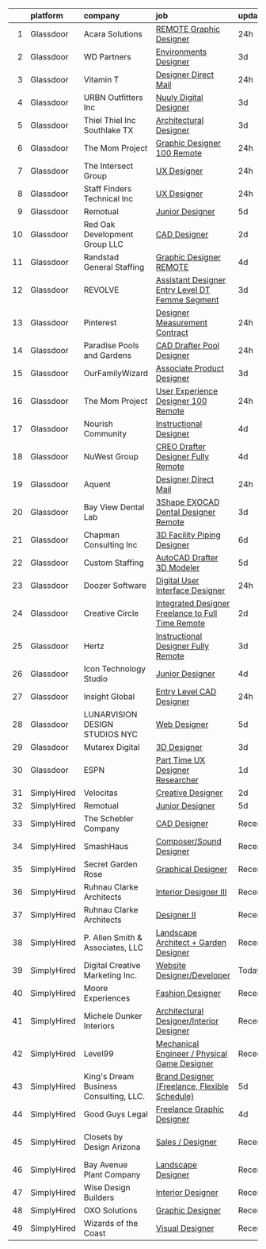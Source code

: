 

|    | platform    | company                                | job                                                                                                                                                                                                                                                                                                                                                                                                                                                                                                                                                                                                                                                                                                                                                                                                                                                                                                                                                                                                                                                                                                            | update_time   | location                |
|---:|:------------|:---------------------------------------|:---------------------------------------------------------------------------------------------------------------------------------------------------------------------------------------------------------------------------------------------------------------------------------------------------------------------------------------------------------------------------------------------------------------------------------------------------------------------------------------------------------------------------------------------------------------------------------------------------------------------------------------------------------------------------------------------------------------------------------------------------------------------------------------------------------------------------------------------------------------------------------------------------------------------------------------------------------------------------------------------------------------------------------------------------------------------------------------------------------------|:--------------|:------------------------|
|  1 | Glassdoor   | Acara Solutions                        | [REMOTE Graphic Designer](https://www.glassdoor.com/partner/jobListing.htm?pos=118&ao=1110586&s=58&guid=00000181f13322608ddf61deafb822fd&src=GD_JOB_AD&t=SR&vt=w&ea=1&cs=1_55b4b0fe&cb=1657609069724&jobListingId=1007998778010&cpc=FAE5E775D180B2FB&jrtk=3-0-1g7oj68k7kcnt801-1g7oj68kni39t800-ef485cf709368a60--6NYlbfkN0BQuJXpfawXtfhwzLerQhC04iCxGrelUvn_xttDeop7CMmG32gURwRxtmLdzLGxgEQuoDHbEZtceEh9vzGt2dpCwA-FRJgh18Svo-hgJilm4Gb2WfWXsXw97U8tiVouQ72ZFMRR3sTGSoBulKAOfQpbEKIqCre5UHpDXY-SNx0zqDJ4ZMHVUhfsXHpPFtWDeKZM0tC6_DdvrPtkdzjjfPIviIVDVJyqouX2Hrqt-TEYgQVC__dwWhYHUxlhydevg04VxGo3zv-_JK9g9avV-E0qfdBrL-VYga5UYDkQcMufISY9CBJDl4MBchgqF24MnNVdu_z-DOb-Y8OCNlUSuJBogtGUSMGXDUhfrUvxbrBEa53grS6dzaUHMWdHOu0HDSpHwpcnk4B57PvsSuRcR0ZN02t5ir1yFnSdHTnTyH2ufaLqYKzy_SsWs8uw5zjC648JV5ToPAQ1YmRppzeU_enGJzM0YO5jSnfKHIwJ3CTwdEyr90YfxJq4D5p_GnQvew54ChNZEs9RFewTv5sNoP9HnhOJ03sE4ZnpNsFATzFFoOnSbvxPrBpaz15nAYSYRvNC96IJBwe2Zuh1g_Pjs_oCoIDatmgOelvBhOkA2zShLkHkkoJym32mZh3vOHN3PxL6G_vSgImiqe7y8nWqmOZ3V0lIbvGhNcPd3BV3Z0nmdMpR3td2aeCOBhfS0GkHhJuOneyLrd_vK9l3rUJapNpRpfdGVtb_SGjqIaHpHkvJeQ%3D%3D) | 24h           | Sherwood, AR            |
|  2 | Glassdoor   | WD Partners                            | [Environments Designer](https://www.glassdoor.com/partner/jobListing.htm?pos=127&ao=1136043&s=58&guid=00000181f13322608ddf61deafb822fd&src=GD_JOB_AD&t=SR&vt=w&cs=1_bed1ce9a&cb=1657609069725&jobListingId=1007993678478&jrtk=3-0-1g7oj68k7kcnt801-1g7oj68kni39t800-7a39c67231872a5f-)                                                                                                                                                                                                                                                                                                                                                                                                                                                                                                                                                                                                                                                                                                                                                                                                                         | 3d            | Remote                  |
|  3 | Glassdoor   | Vitamin T                              | [Designer   Direct Mail](https://www.glassdoor.com/partner/jobListing.htm?pos=119&ao=1110586&s=58&guid=00000181f13322608ddf61deafb822fd&src=GD_JOB_AD&t=SR&vt=w&cs=1_b922a08c&cb=1657609069724&jobListingId=1007998330862&cpc=FB7E4A1762AE5BEC&jrtk=3-0-1g7oj68k7kcnt801-1g7oj68kni39t800-7dc6e3c494a07f9b--6NYlbfkN0DMrcEu7yrtATojKJA7cEzGQ3FdRGWLh0CZQInL4ECGI6k5tN82kdM0OKoro5eXmjrvRw2kqrpzrB5_lePWHqMh_p3pdkHOMM-v91T_aUwM-nonwJ0vL0ekRgIFsPu48KbI8TgHqqgHRtpKvC8-WiLuz6aIFfvqW1dYNtAIeTZNSmQ0vJ4naiE-llbcUB1pP2DlDDXl_pku7-g14hF8Geed7H16MIZEFzo0aFvqjWpB0yMOlAOjHT6j39A3EPHoTJ1akVVnlh1PnnTmDt20zOpvj92Fs_WTbmmK7ZAcdehag0lD7iGqzTVuS6yv35BVa2VVAPzKSyxc7DGSL28_McUKkNpKjfBCqBC579h150ficvUr9iWryk_y5nr52bf8dYj9Dc0Gof1Hrr8s02xiSLBoavbf83p5qkAusmsKWB_YyrC53Aqa1j7DmabI9gCabqyl5QBT8v9zybTqo0fVad9q4oFb7enBWM4%3D)                                                                                                                                                                                                                                                                                     | 24h           | Remote                  |
|  4 | Glassdoor   | URBN Outfitters  Inc                   | [Nuuly  Digital Designer](https://www.glassdoor.com/partner/jobListing.htm?pos=130&ao=1136043&s=58&guid=00000181f13322608ddf61deafb822fd&src=GD_JOB_AD&t=SR&vt=w&cs=1_e54b8123&cb=1657609069725&jobListingId=1007993762774&jrtk=3-0-1g7oj68k7kcnt801-1g7oj68kni39t800-cd12b5992374bfbd-)                                                                                                                                                                                                                                                                                                                                                                                                                                                                                                                                                                                                                                                                                                                                                                                                                       | 3d            | Philadelphia, PA        |
|  5 | Glassdoor   | Thiel   Thiel  Inc   Southlake  TX     | [Architectural Designer](https://www.glassdoor.com/partner/jobListing.htm?pos=107&ao=1110586&s=58&guid=00000181f13322608ddf61deafb822fd&src=GD_JOB_AD&t=SR&vt=w&ea=1&cs=1_6aefa2bd&cb=1657609069723&jobListingId=1007993402161&cpc=82B3195DA92CAF92&jrtk=3-0-1g7oj68k7kcnt801-1g7oj68kni39t800-51d1a7db9be78483--6NYlbfkN0DeOibafXkG4bMfaFVpsKuP45AAKzf7mfmh4CaZAvVPJxgtEI5JcDhWraGvRJaPnsEPpAV05ZPUxgoaTM3_0fc-vz-4P9xWpxA6JXjX_B16HiFN528CpJ_gjO529WMzUXhWx4YyRJ58qHG1YIgYqgun0e6C3jLyWk4pVtLxojFcvbgi6jxfvvNswFwjn4jyQpTjZV7pDpvtGAr4EIC145vJAO5iZJ30whEzXHlB3jyLNqu3qBFHuVrwalc0mHVC3drJBEkfHeNk-9halsN0-Fu-hEdjU4Ibjulw2KeKnfm-srwpUIFNWoHOLNjHtmvc72Xq3TKkSCxHFzv587j6AqolzC8catBNiNcKpTdlnkzYiALfAmavtXawpd4x3ItxH7YY9fHhYUnmOI33BZ1_MnxeSYypZKVGKHcLvpfZQxCoW7-maEiTxExxHByWH6NPcpuH6idWl4hqiQg6k0vGgmqG7KKDKjyaN4PUe-LDEVlpbt5k6S4q1ZlBNRlCKaThsIo%3D)                                                                                                                                                                                                                                                | 3d            | Remote                  |
|  6 | Glassdoor   | The Mom Project                        | [Graphic Designer  100  Remote ](https://www.glassdoor.com/partner/jobListing.htm?pos=108&ao=1110586&s=58&guid=00000181f13322608ddf61deafb822fd&src=GD_JOB_AD&t=SR&vt=w&cs=1_3773025f&cb=1657609069722&jobListingId=1007998781827&cpc=280AB1FAEDD8D536&jrtk=3-0-1g7oj68k7kcnt801-1g7oj68kni39t800-a125e9c1d0dcc03e--6NYlbfkN0BDp_epf89aHDQhKpPegNJQ_ldQpEFZQsM9OcONMGxWx6pU56EKHF58QjVdAUvn2gUcIvF7KOJmFEVRXMKik0l--QYGX4PmWy-7zryzqfwXNNd-cEno85PlgE1_g6_rD6ZPXNjD6gT2peWd3Jxdr1ZyiS9CRL_SrLkDvnqlyULWx__rP2PAqrdzYc1DM4Ke6NbLPPX6CKo_ZrKz5bb5EBsNAM10O6XsF3M69UXhVv3bSyVRaz3VaFL4K_Z6ON70_9DZp2ChSyPC5jcUAGIB-_rfPFO8_ZiwSR7FuCxh2kEICPEbVUB52Nfeq2l3udbXvUme9tYLkiC4GZlnpoBUIL6PNOZifsVpROgGSTscMfliriRdPjjh27HZ_wXDX9u1Ndp1s41uwH6ydJRKmKXfTpE9tO63xdwvqfvS_z332rif6Jq9rgzEaC67lh2HrCf13q1m2MxJF0AemEeiRcl09ryGMvWozELseGtte3OpDyhN8LZ5gtPaygv8FFtNKqWXw-lDiS5_4Z2TFO7ejsoRGvZArFPJwZFc8YK5Lo06VaWXhRkVIvIXY6d2-b_4OOPZ3iB9qunp_aONNPJszFFGmg7F)                                                                                                                                                           | 24h           | Remote                  |
|  7 | Glassdoor   | The Intersect Group                    | [UX Designer](https://www.glassdoor.com/partner/jobListing.htm?pos=114&ao=1110586&s=58&guid=00000181f13322608ddf61deafb822fd&src=GD_JOB_AD&t=SR&vt=w&ea=1&cs=1_55bd29b3&cb=1657609069724&jobListingId=1007997852893&cpc=48B9F4758953335C&jrtk=3-0-1g7oj68k7kcnt801-1g7oj68kni39t800-9b28557c9d955859--6NYlbfkN0D3PcU9heefYh9TtgByvMoljOix8d9QGO4-sOduKDD9bT1jZI9CfBWrR-yhgruQBi6maKFqnJDgG5QN3z7n8j315rFAK1vYUp1KtJGtaYqcwRRRhWH1jC_vYrq4f4XTR9Cxf8GD8Qgs77YXWD4-PgX-_W2-v3bp5BOk4xlZ_LrJYTgSBt-WyDo-jsPjI6iccZlj_duBHKrDXV5hbH8lgAd0y4r3045aisDXrh3RqFhekBvoPa8nsTXkwi1t8XY0iRa1q0U8vGDMH0S5p1YWm1GB8sr9j-ulSMJBPxYUU0BHus1207nlVmVTaMSd1IJ1U_v74xqfmJzkao08hT6IcCGabAK7j8AqqhJo1Jo49GFxGlSWzXpZzZ4SeJMXPhXoOvmjm150YwtziNAdgEE0bbjAx_zldv250KuHZwPQFPSuQ1sikbt4AQVml8hH_nJLt8BE5YdBaZOVck5vYxwubpmkzgFdkSkQ3XCz4I07NhXLuhoKL-O4OerueKBryE6FL7vMfcWWX01oBQ%3D%3D)                                                                                                                                                                                                                                             | 24h           | Remote                  |
|  8 | Glassdoor   | Staff Finders Technical Inc            | [UX Designer](https://www.glassdoor.com/partner/jobListing.htm?pos=103&ao=1110586&s=58&guid=00000181f13322608ddf61deafb822fd&src=GD_JOB_AD&t=SR&vt=w&ea=1&cs=1_b4d801fa&cb=1657609069721&jobListingId=1007998499537&cpc=FD56AAAF1899B499&jrtk=3-0-1g7oj68k7kcnt801-1g7oj68kni39t800-70b8edf73af21671--6NYlbfkN0BuWVxhOCnZuGrX7lpKkb8JNeqJlgxqgcOdSS9fpe4B6c80O3NRdsRG3yE_xMrwo74P7kCWFkNTAomn2uNsVf-nSI9C_51V8CwHJzHF0GSUj5uv7__6ZCi0Q-H62mZMaaLEIrLLxp20UO10KYtQhM73k3xHhLZDGYH2vg5mICBhigo0ABz5y6N98k1YsjCylYEp80L_qBgxoN4AHc8yKEXAFsNfhRbN474T4zrTlOCZ1ILjRFl5XHNXLSxbSHJplmBHpoQEyCKbx0SqviWnlLhXRHELk2tw7m0JpUqpS1ce4EFDBsOVIhDu4xRt9bT5AbBsouuMSbQ50vEtV3Nm9x-_C1OrapMlPzy3H424ipdvesWQV9diOMU5pSwNdIeuoWKq3PLqiInZTt-L35iO70carZZBYAHsdDeZaIS28RHoz8GVHma3MTF0AcABAkSWWMicDvXV6l2y844Vdo2g7CRUle-bhOL29C7uVpuz9ak4DpB4oJEqmxcySNthG_cKLhVYppuprxt1KB7aXFmFQGAf)                                                                                                                                                                                                                                         | 24h           | Remote                  |
|  9 | Glassdoor   | Remotual                               | [Junior Designer](https://www.glassdoor.com/partner/jobListing.htm?pos=121&ao=1136043&s=58&guid=00000181f13322608ddf61deafb822fd&src=GD_JOB_AD&t=SR&vt=w&ea=1&cs=1_8ebe7a8e&cb=1657609069725&jobListingId=1007987215359&jrtk=3-0-1g7oj68k7kcnt801-1g7oj68kni39t800-e91da4d367677f0d-)                                                                                                                                                                                                                                                                                                                                                                                                                                                                                                                                                                                                                                                                                                                                                                                                                          | 5d            | Remote                  |
| 10 | Glassdoor   | Red Oak Development Group  LLC         | [CAD Designer](https://www.glassdoor.com/partner/jobListing.htm?pos=123&ao=1136043&s=58&guid=00000181f13322608ddf61deafb822fd&src=GD_JOB_AD&t=SR&vt=w&ea=1&cs=1_d29984bc&cb=1657609069725&jobListingId=1007994391190&jrtk=3-0-1g7oj68k7kcnt801-1g7oj68kni39t800-94a3b13ec8ab8dc1-)                                                                                                                                                                                                                                                                                                                                                                                                                                                                                                                                                                                                                                                                                                                                                                                                                             | 2d            | Remote                  |
| 11 | Glassdoor   | Randstad General Staffing              | [Graphic Designer   REMOTE](https://www.glassdoor.com/partner/jobListing.htm?pos=113&ao=1110586&s=58&guid=00000181f13322608ddf61deafb822fd&src=GD_JOB_AD&t=SR&vt=w&ea=1&cs=1_11e12a02&cb=1657609069724&jobListingId=1007990726948&cpc=8795CF9063CD573D&jrtk=3-0-1g7oj68k7kcnt801-1g7oj68kni39t800-4705afaf81c910a4--6NYlbfkN0BP0SNj5t90jkfF5SbRhYc-YYyKnIlIACqwosTKYtJiUOPFcGVraBBNH3PqNVaKMlOuVmRJWKrrq4EM2jRhWlKfZxM8eXEywoHlN3U-M2UVWO94To79VdvpioeFj0KoewcVhePBU7vspZEM1G4UbOHc7zykI3Y0lskQjYjoXHr1-1fzniQvjeCbaTnFzzO3sOe8nFvw0v3-s3toA7RyFSkcEuQyvMTgV5XH8HHGpUpuA4ImdE4bWKt0pChVG2c5nLHSjnRP3y_Mel1djRCGrc_mTxqBDcp_L3YMksEDahuKuXh7D_FM3EKrcZfeI6ygSU606KMCI94IHYzBgZagfumMkCy_2O-YsHu01Pk5K7LnkC1jPVznaDfuVzA2dV7hDIxmmYxNMN9VMIYf2VvBnDcWadMkjE5zb4FWTtMgztsP-31e7SF5Vo5aMJ6g3s7EWXMcGMx09kaE_L5OR8baRyIDJEloFv8EqcCqT9mtyqptAt3I05ohFVrd2aqbxre6VTOYX7hyp3VJPyfr46KCaalBWD3ktjP94IHh6uKIg3McIldW1WWFQiiUMpobSGj1CNsDUHMIH_oq38w4tlWUlrKDhFhj8vSHCfmyQWDyK1t77NmKdu8zmix4hDbl7p5uIzqryk8mTW2vSdmWde4c46DG)                                                                                           | 4d            | Remote                  |
| 12 | Glassdoor   | REVOLVE                                | [Assistant Designer  Entry Level  DT Femme Segment ](https://www.glassdoor.com/partner/jobListing.htm?pos=124&ao=1136043&s=58&guid=00000181f13322608ddf61deafb822fd&src=GD_JOB_AD&t=SR&vt=w&ea=1&cs=1_840d2e7f&cb=1657609069725&jobListingId=1007993924012&jrtk=3-0-1g7oj68k7kcnt801-1g7oj68kni39t800-03329505be47d97b-)                                                                                                                                                                                                                                                                                                                                                                                                                                                                                                                                                                                                                                                                                                                                                                                       | 3d            | Los Angeles, CA         |
| 13 | Glassdoor   | Pinterest                              | [Designer  Measurement  Contract ](https://www.glassdoor.com/partner/jobListing.htm?pos=122&ao=1136043&s=58&guid=00000181f13322608ddf61deafb822fd&src=GD_JOB_AD&t=SR&vt=w&cs=1_9ac61e00&cb=1657609069725&jobListingId=1007997942429&jrtk=3-0-1g7oj68k7kcnt801-1g7oj68kni39t800-a2b739123ed5376e-)                                                                                                                                                                                                                                                                                                                                                                                                                                                                                                                                                                                                                                                                                                                                                                                                              | 24h           | Remote                  |
| 14 | Glassdoor   | Paradise Pools and Gardens             | [CAD Drafter  Pool Designer](https://www.glassdoor.com/partner/jobListing.htm?pos=126&ao=1136043&s=58&guid=00000181f13322608ddf61deafb822fd&src=GD_JOB_AD&t=SR&vt=w&ea=1&cs=1_6a74ed54&cb=1657609069725&jobListingId=1007998211051&jrtk=3-0-1g7oj68k7kcnt801-1g7oj68kni39t800-5b2d00479f91bd2b-)                                                                                                                                                                                                                                                                                                                                                                                                                                                                                                                                                                                                                                                                                                                                                                                                               | 24h           | Remote                  |
| 15 | Glassdoor   | OurFamilyWizard                        | [Associate Product Designer](https://www.glassdoor.com/partner/jobListing.htm?pos=105&ao=1110586&s=58&guid=00000181f13322608ddf61deafb822fd&src=GD_JOB_AD&t=SR&vt=w&ea=1&cs=1_4f9a01b6&cb=1657609069722&jobListingId=1007993775945&cpc=F41FEAB56D215062&jrtk=3-0-1g7oj68k7kcnt801-1g7oj68kni39t800-c95fe39d43ac193a--6NYlbfkN0D851cl64JuMYmoGbcf1ki1LIjSx0r64eNmWTE0-ScbkDJSFEcmwQPjd15otZ35QOHqAq5idxQVPhb-wlAkqRCPeGbmzp2aMRAL05UwRRuFC7w6X7QTVrkU5vXh4JtTiTGnmiA9x7SVAGYPcSRRrH_Ei8UtMnP3ObUlogDbS4zIkDvwtNAyPvjepFGRUVLSUyf68qSWSoWMVX1j3zGxnAV3E4EtQx3WvFx_tsYKxqpWULg2XCrtA_Dl0glee5eebJeKBY6CdKS6w5VAB-aMWkxcEaOi2hDbnJfPGfBkGZ0lXEQWQev3_r8M9UKGYG8MZdRNdBYC22mFKrmlKTzftYaKTTUFEklmACZJuktq1ox-LSxT9bid_k9ojtul98tIGLuZ0bHhyphsYCYQy8mAikrF0hThV_vxU_ZYsZTzu-Ne3wJWVvp-ssGdaNjK460_-Y4kubjCeNaXdXXrEXXAKDzkFa2fgbk3tsifaMfUmXj1u-D58RzJ_rxICXBvME29RyPTGfQTxZ9g5iW9Y8ia0C92vcN6QfK4Yu4%3D)                                                                                                                                                                                                            | 3d            | Remote                  |
| 16 | Glassdoor   | The Mom Project                        | [User Experience Designer  100  Remote ](https://www.glassdoor.com/partner/jobListing.htm?pos=110&ao=1110586&s=58&guid=00000181f13322608ddf61deafb822fd&src=GD_JOB_AD&t=SR&vt=w&cs=1_aeb41c48&cb=1657609069723&jobListingId=1007998129340&cpc=6193B0C32834B022&jrtk=3-0-1g7oj68k7kcnt801-1g7oj68kni39t800-6a863c910ba851ab--6NYlbfkN0BDp_epf89aHDQhKpPegNJQ_ldQpEFZQsM9OcONMGxWx6pU56EKHF58QjVdAUvn2gUYkWiUnvKJeUbdKSbByrE6WGIDXyIHmBWiJNVkzHxgZzLupxtyanWCozrYtX1IZhEfyZqv1hlV7TLoaE6JzmG9TUsp2N-m0Vw45k5uzPt8JsW-0XVR352s18HjrsM3NIChGYjjGxE5czbLndBZCXsZWLthVPO3C9naAF_WFcpV_jir-Ds7hXZfx0roytYFP3zbz7puwJxeypbJ0OP6ZdbtslBkXgTAE6ADnhAOR9WwJUGTK3hCbBxXfkRmF0ZkXpW-CPX5x2Ic7Q6U75qWh9nnrBlgPj-KJm9PQKeHEGc0oxsdbOnwJScqYQwDdpVLU4hHyB3lr-niw0wNKVeNactcJlvPmhWnPgqp4E8sVSAhlJBjKg7qezhz66iR3tAfO2_y57JA_5-G5Gp_j3YEpNlErfuRCIHmvWzYmY-kwbbsGqoksgSBwRjtNU0mWw04iQqRvLzhalvhJ_KBZM01iMgcKz4iApWm4ead4CkWIMRJw9IICEsDA9tRSrIl8DoW7J1o8Yff_-zdcA%3D%3D)                                                                                                                                                       | 24h           | Remote                  |
| 17 | Glassdoor   | Nourish Community                      | [Instructional Designer](https://www.glassdoor.com/partner/jobListing.htm?pos=111&ao=1110586&s=58&guid=00000181f13322608ddf61deafb822fd&src=GD_JOB_AD&t=SR&vt=w&ea=1&cs=1_e4405caa&cb=1657609069723&jobListingId=1007990118795&cpc=8795CF9063CD573D&jrtk=3-0-1g7oj68k7kcnt801-1g7oj68kni39t800-cd31e169e3b76732--6NYlbfkN0APToHrk7ILONyRglvlT3LJMO76dZGJsKlG8WQjsY8Cq9VMAyu-33cN6chkrRPzKSYLZubbG5hpV08ZZqj6Gtm6Kd6eI__8JQkxpLimtDe8e2XUxCm2qJgpcAQ1wuU9qhNbp0Vsz9rljglzu-6og43zjdLf4iKCarZD8ROOzxBmCdSBCaOSVjYKDMYMYHX-8VpJK1B0E1QLoiDKf9dTW1m2a6-jidFwTFb9gCbPiH2SN3hVEd33gdk3syR97o_jsKt0qj2_UYv2S8Q1jq9xH9zbz1220jTnokgLdAQU6gfy-5nyDWN9BGsQHhOCrllTM6KKhaB-tf_xZET2vIENj9EMf2xGst66tpYlQL3sxFYid6Ovi_HCsr0dkupV49LKxmKnkwL1RdF-zCBpNpjZtEbyHupUlQHAtfrz7Il0w4kIfy9nVZ_TqOCzLVXanhc4sCueKb0HzmvluA3mBLs7V57DxyLbfUqFW4UIJgzx5s3T6pxivuhkwihk)                                                                                                                                                                                                                                                              | 4d            | Remote                  |
| 18 | Glassdoor   | NuWest Group                           | [CREO Drafter  Designer Fully Remote](https://www.glassdoor.com/partner/jobListing.htm?pos=104&ao=1110586&s=58&guid=00000181f13322608ddf61deafb822fd&src=GD_JOB_AD&t=SR&vt=w&ea=1&cs=1_13bcb029&cb=1657609069722&jobListingId=1007991383802&cpc=21001CD36CB5FE0E&jrtk=3-0-1g7oj68k7kcnt801-1g7oj68kni39t800-0e4dad841746d4d3--6NYlbfkN0DWCPMblvXmg65e051I_4RS2vwM3HfOIbdzHgj0Ry8eUUQ1wuH8q149_sayr-Pppzbec4mBIRsLo7hx16pbEppcvtKkjN4DJPjUYwzW1SCVDHGYy2nyP8uJRGHCgysSzPE7MeUq_Mo5J55vni2LO1pARVBHW1TxFdGuEJjRTyUbVpR4a-lQu-OjuaSUeuNciWZAdT4G0Dirll0BkRu__zuEC6sp7Jifv096bMFFuVPG90fKTYUPbi7R6J8o0OtDQYBa51W9cyqnli_8uaN7H2OfRpoe6QzycyyvkTQ0QXfR_2RVK300Jzk56nkbOWSxVsWu2YnG1VwFizvctuIIetibJIAbeu4cNEfSWX3G6GlwbkHQQ1hfbLKLvViIyil5m831KlwJF688OrhQNESzZ5uhi2o5akcJUG5ShX24htAx1cy2EczlJBz9Pqv_WK-hyW8uK1RvoBfB0HkQx48KekiHQDn8WR63eFE6RA8sgO4X4LhDtz2g61MvS3rXxJJopSesic1k7LSwkTrYW3z2CLo38MiJTaFdZ-BZLw45ggZ12g%3D%3D)                                                                                                                                                                                     | 4d            | Remote                  |
| 19 | Glassdoor   | Aquent                                 | [Designer   Direct Mail](https://www.glassdoor.com/partner/jobListing.htm?pos=117&ao=1110586&s=58&guid=00000181f13322608ddf61deafb822fd&src=GD_JOB_AD&t=SR&vt=w&cs=1_44a621af&cb=1657609069724&jobListingId=1007998491958&cpc=B101C867B3EF2D75&jrtk=3-0-1g7oj68k7kcnt801-1g7oj68kni39t800-9ae44ddfbb24dd16--6NYlbfkN0DMrcEu7yrtATojKJA7cEzGQ3FdRGWLh0CZQInL4ECGI9gD0Wolx9R2EDT7B77c2cRNsVHmi2Nz34sTXZgDk_0wYAXsWzRtir9Psas_L7IVRyMBohn_SVXBg7oseohlq5Fm3R_uZ7yyXRbmUi4zHW68x-iXbPxVnr9Nv68oB3GUp2lDdLMiVr-bed_Ql9MeBgoeoyWpak-5VIN3u2ZhZ2Ua7CeH8Dypv0j7IA9omokpZowgXQzMjWSeIVx4ZlLxzXOVx3pOjBGqKRhMKwxhKyywE7QNLzbNBl7TaneMXWRcCcretK4EWjxtQBtQSqvZGwdnshpg0RQcm2F-KPVI5h-UXTVZXRbJGpzZ0fw-zZNgvC6EJtboxYglwooJQGb9zHBlA5jShdXr2YNVxl-6Q41X-IMkg6BywlaLyW-45rmXQBgAH2HZfs88Q_W28fzeiwxLH1O84AOqVQ%3D%3D)                                                                                                                                                                                                                                                                                                       | 24h           | Remote                  |
| 20 | Glassdoor   | Bay View Dental Lab                    | [3Shape   EXOCAD Dental Designer  Remote ](https://www.glassdoor.com/partner/jobListing.htm?pos=106&ao=1110586&s=58&guid=00000181f13322608ddf61deafb822fd&src=GD_JOB_AD&t=SR&vt=w&ea=1&cs=1_a593abc1&cb=1657609069722&jobListingId=1007993383080&cpc=75B6770C194DCF89&jrtk=3-0-1g7oj68k7kcnt801-1g7oj68kni39t800-4d0a507958eeb288--6NYlbfkN0CN_heEKBmx6uVNBP5N0m0cq0wPpJs0SQ3UE-M_i9XXXma_1vFFUlC-lltITiyLQhrVQU8-emd6XCN5FfF4--3kAp1Y9sI7c7AfGN7MKu2QejEUi_0pSW1hIsx6dsZVRLn_n0Q_G5fyBY6dVNXPMpy7cp_SKf5-4XHI4SsM1oRGUTQjKLxCQBpfqgYzxKNMSQVlit5aBO_LckEPdM9Ocq9Sl9nRxkxdqEZL06ilzK78xH0kwq7l2NvDC4KWuR7rX5_-SWRHRY5nJc49M_mfV01_2QKdyY68ANDxQuh1DWjDjVuvt90OKxjBKT7d3HJ_tNb_ONQlJ74c6ePYOH1qKK87JJSmeaoD7h726NnH4SVBThOKtFNs6-18SeytaeOVEkEHmnBwlhGQWFIU2NnmMfoKdbHfaiqNEoee8Tqj484Qdy0yXcniCdtsfLJPQiIGWySziZfCmdwWo9-ECBbZxuMXVf-2mf3hkSfMRLTOOJwo6NRz_Xcg5WPNsK9G4TA87ZvEEcn_FQKVU2YpzfTNlmh6)                                                                                                                                                                                                            | 3d            | Remote                  |
| 21 | Glassdoor   | Chapman Consulting Inc                 | [3D Facility   Piping Designer](https://www.glassdoor.com/partner/jobListing.htm?pos=101&ao=1110586&s=58&guid=00000181f13322608ddf61deafb822fd&src=GD_JOB_AD&t=SR&vt=w&ea=1&cs=1_6fb03faa&cb=1657609069721&jobListingId=1007985950773&cpc=AA718BBA0476CE1A&jrtk=3-0-1g7oj68k7kcnt801-1g7oj68kni39t800-1942e2590fe9d9cb--6NYlbfkN0DLWr0FuvwmpNY589ecXM0wpB-l41nBtAe9mv-PvJGiqT4i70eICYhkSDQvcovPHhDGzSuLzq6LSo9ORnq_GlqKXDMwDYYYO4AgRxLK9Ge-zstl2El_3uS8AVXBtIIFmzxL_is7fRnxVpYwDgwQkoSIwnjDmGF5oRU6Frqt-0T7aqE6-Yqbz3U76ROBjByZ-PtV-hHCltYNE8ipIhgWvJN6u6kfx6yBb7yTQ3eVEY6OLXM4XkndI0FkZomd9-IOe4MEG-zUA0eYX_7ScEt8DXvFExUtm5UzT-hzk0oeBwGttA4ZT9bLqPQ2kwv-ap6anpKkAoTIVMkVb0jFUrHnubpNTw62V1fRhSP6b3l449c1bl46kkY2JvuqtQn8m04uxA6upx-NtbrWngi0lgQ-VqYiovzowF7KOzm2aFQlzgMV5-qM-UPC1o2LsqamOmR3g_t1VZJFKmTHOgcQn2WELnawtRxkRxjaz8fDFQzgU9hHco3V9fgJLiT6E-QIGjf9IqE43dpXL2H-iw%3D%3D)                                                                                                                                                                                                                           | 6d            | Lafayette, LA           |
| 22 | Glassdoor   | Custom Staffing                        | [AutoCAD Drafter 3D Modeler](https://www.glassdoor.com/partner/jobListing.htm?pos=116&ao=1110586&s=58&guid=00000181f13322608ddf61deafb822fd&src=GD_JOB_AD&t=SR&vt=w&ea=1&cs=1_6b14c926&cb=1657609069724&jobListingId=1007988574058&cpc=56C4EA4A1A191A49&jrtk=3-0-1g7oj68k7kcnt801-1g7oj68kni39t800-3f7f166818a4b79e--6NYlbfkN0CD7ylLH5n5VcfUfbZ3qyf9YTNS-MrF8-k4qxfXtUKF_hFp5LlzA-B9YN8v6W14vM_7Jyk7PKLntdEBI-MreEb2HkGDrzVVDEnXjh9-zFmhO7xV8UWI-sJvH_YSwb1O2uLstWYcKy-isCscq2IF4gpdKYs55jmbpCo39xL9hAdEN4x90GnlD0qISWkkVm9WvxIb0Np9VezgnJH0V36F8JOjpniuwvOPiEmNqBnBj--chDWsL1mfxOICwT4T84wgqkhY-G_v2XXUgRIBuxP8D9IzF874xHGgHpMwsK13H17B8a4UNsdFh3zYlgO7dVvHlmqBrm1SVPbvr7W_wmCC4d5l3j5CmV5ScwN8Ty_Sj-47Uyhxi08ZjyGcCYUK_2s7mvnSAe0IbzoJJ7-IHvrgnocHSGJwgfROzJDTlWzKSOuTLwOdyeqOlxF5FJVs5dzog-g4povxDeDzibagLjK1Hnsnn1NYAogE2Hui5Zt2su5wx-BfFsArGf_8AWSP59TCA6A8EecxUqxUyg%3D%3D)                                                                                                                                                                                                                              | 5d            | Parsippany, NJ          |
| 23 | Glassdoor   | Doozer Software                        | [Digital User Interface Designer](https://www.glassdoor.com/partner/jobListing.htm?pos=112&ao=1110586&s=58&guid=00000181f13322608ddf61deafb822fd&src=GD_JOB_AD&t=SR&vt=w&ea=1&cs=1_ea944dcb&cb=1657609069723&jobListingId=1007997628290&cpc=C891152315FA1AD8&jrtk=3-0-1g7oj68k7kcnt801-1g7oj68kni39t800-2b0118d283b1145d--6NYlbfkN0Bg38Of9YQ3kJV2XUPt6TrE35Uahq87aC81g7ntBBDzDipCYgHAwLn-fC_oD6yjsmibVeXTtXKsrhLA2N0hIZdGWvE_MhMA-9T2lQ0Ewl1aVo-dp6GNExFsBEsbOngtQ4wQpzOZ_6Vep5s62noyy1jiwTcnBetUrhTh33IpjFTPNuNYAkYDQrgVp77mGVB4k_kIBIFh6PxCu3F9UrnQKYGRy1yJlXwcfglAbi22vi37qi9afgDb0wF4ndc4SVszXyWb_SMCPWnh2FSDWBNerDwFSJtMw1akc3MnuQE4x3a-i7kpPBrxY8x14d-uQQbJmQu_qQ9lsI0kY8AqketnEQFUQwAy9Ykx7MPQVDJ56bJhAZAr_IjjOS0WHqlZvCH8CrtxV010Nz4-iFh54nU7FgB6JWUZ7WxHLUVho5L3IVKuxacqFpP5itF6lfbseeQTWhXu8M-5-hyh94dNyVxDp53Ce-rzxueOmKvX88dNFkBOQJVHeBEr4cOsqhziYwIDDgk%3D)                                                                                                                                                                                                                                       | 24h           | Remote                  |
| 24 | Glassdoor   | Creative Circle                        | [Integrated Designer   Freelance to Full Time   Remote](https://www.glassdoor.com/partner/jobListing.htm?pos=115&ao=1110586&s=58&guid=00000181f13322608ddf61deafb822fd&src=GD_JOB_AD&t=SR&vt=w&cs=1_81a1836c&cb=1657609069724&jobListingId=1007994241942&cpc=A65DF3A704A48F9B&jrtk=3-0-1g7oj68k7kcnt801-1g7oj68kni39t800-d95e185f8cdf5e34--6NYlbfkN0BPwlZa85gbT4Q3XYQoU_uQn0Qmw9zd_9UNfmcwtqAVud1yvyq1Z4UAlx1bxhDUi3LcZInrQXZUfqG3wCy5Xc2_N5XXfnQlqYZtYwGai6uDaji2o-Fx_wx5MXGj893uaB9BFu5lcRFs-ZqXZ52oP9QTh7qeyrEfzEVTV0l4yN1agrP1ABc4-KuAzLgCcMva5wsm2Fv_xHBbP6UbLjQ35gi5c9loj1sh-ehz_7xgxbXed3Q2AaYZkGw-2d5MrC_953VFHbGYvc4ZKz-jCRp3ZkxN0Wdvbdl9l43Q_wGE-cMkutDj6Dxz7nuZAP2yceyQ6sHri3-fHgp09P7EfV20Yca_69HeBsXOCE1sqXXQeixskpuZdsYSg5yVFvkQqwNsfDrBbCZFC9vP8p4vMwLdtfy4kl1TRmwPE6FuGSDxItU9JChT4p7QXWVwIchqueVQ8p4SbobwpUJyCzcqycKPvyKUx8-GYPUu_02NSEm0xG-KN7czQMUAxTSMuxWhEnKGnPBVFYcoRmmT-A%3D%3D)                                                                                                                                                                                                        | 2d            | New York, NY            |
| 25 | Glassdoor   | Hertz                                  | [Instructional Designer  Fully Remote](https://www.glassdoor.com/partner/jobListing.htm?pos=109&ao=1110586&s=58&guid=00000181f13322608ddf61deafb822fd&src=GD_JOB_AD&t=SR&vt=w&cs=1_f95275a3&cb=1657609069722&jobListingId=1007992438205&cpc=AC285F3A3ECA6BB0&jrtk=3-0-1g7oj68k7kcnt801-1g7oj68kni39t800-80753fbc72ca4922--6NYlbfkN0CY2bW1_UrvxrGosjvcoJFNB3pSLD1pqDJ9L6Rrokobn6ynFDR-KCNFnAqspA82EP7tXkIxuM9MN7E_t-3wbuPEwhXrg3MB6QLX3zY9_IkU3o8I2ckzPKSIdvctle29rLH9Qnhu7BfHaPvc13Bnpe5HGwM87m1wgnf3UQw_UBiMvOcFFM5ghzPGmHwg7PBVJ1qPGRToOtfb2ppNJHKcZo47AE8r88txE4rxU1JXKTjGy8CsArQ8B8NtVKclbkajPnR8wSd3WJ6DehaxT1ZqgjwnAvBeAtbSrL5_nrMLuXbTgZX5zqZcg4n09123WOsYwZGhiMgePqxXwZBt-8OMWj8Gd9NgLJ_zX8CCWk3H451cfFQWcIy6Bayb1eP3rTyCadF9XBxWBdcETqe2LSjBFgeHmoiT9qLVE0EoDuy-VVA8rX5SQ0UD61ctANjMHNJDlTSm-4vZFNzcJkgHVgN9u58ASYAjYY76I2SQ1t1ryCkJ2bpUjwBouQIz)                                                                                                                                                                                                                                                     | 3d            | Estero, FL              |
| 26 | Glassdoor   | Icon Technology Studio                 | [Junior Designer](https://www.glassdoor.com/partner/jobListing.htm?pos=129&ao=1136043&s=58&guid=00000181f13322608ddf61deafb822fd&src=GD_JOB_AD&t=SR&vt=w&ea=1&cs=1_949e6981&cb=1657609069725&jobListingId=1007989903126&jrtk=3-0-1g7oj68k7kcnt801-1g7oj68kni39t800-2a3bc2ab80c39040-)                                                                                                                                                                                                                                                                                                                                                                                                                                                                                                                                                                                                                                                                                                                                                                                                                          | 4d            | Remote                  |
| 27 | Glassdoor   | Insight Global                         | [Entry Level CAD Designer](https://www.glassdoor.com/partner/jobListing.htm?pos=120&ao=1110586&s=58&guid=00000181f13322608ddf61deafb822fd&src=GD_JOB_AD&t=SR&vt=w&ea=1&cs=1_18b4ecb6&cb=1657609069724&jobListingId=1007997233786&cpc=8795CF9063CD573D&jrtk=3-0-1g7oj68k7kcnt801-1g7oj68kni39t800-e032d872e5801489--6NYlbfkN0BKkHZu3wF05EeDimN_p6sYpKCMArvwa95YdH7UpkaBCi52Bcb3JNt3gbZrKB95T4bN_5umcULAyt-H1FLdbjvMR4SxnkX3Qky5Hklyieg43D9KGb5dQcnGzQmx4gv6hlB7JbbI51i-jh9IkzdmnUO-H-A05UxzHJm1tlohX_-SqL7JiTG9T9CUhIh-jXxA3nlyepXqy1re7JJ-zHTydrjHVPNUCn8DSdAhFoaUDrIKq8gTx3KrnSgfd4r-81kcZrZ1MqOejpgJQQCRoy-4viPQQIgcwotbXx3cQUMOfWLYIYKBf2Mwt7lExPveWmjPGHv3AjelmOv6DQKoee5g-m_4_lBfdaeAPbme9g9Kmr66qBa1ITyuLZA_jufQpz1LMVC0xTnHqy6mLOpIu23voFarWT0HOLaValwZCbU8bWteOgAP9juv_y-C8eSxrFGGyy6tOcBv1LBjZMnz2tHhYg9HSB1B6vtMig39S4DUZDcAng519C9JQzrR37g4GDrUYTqtl2qc-MIf5S96dxkKg6or)                                                                                                                                                                                                                            | 24h           | Charlotte, NC           |
| 28 | Glassdoor   | LUNARVISION DESIGN STUDIOS NYC         | [Web Designer](https://www.glassdoor.com/partner/jobListing.htm?pos=125&ao=1136043&s=58&guid=00000181f13322608ddf61deafb822fd&src=GD_JOB_AD&t=SR&vt=w&ea=1&cs=1_2e38aa49&cb=1657609069725&jobListingId=1007987129364&jrtk=3-0-1g7oj68k7kcnt801-1g7oj68kni39t800-0e44ca068b25875f-)                                                                                                                                                                                                                                                                                                                                                                                                                                                                                                                                                                                                                                                                                                                                                                                                                             | 5d            | Remote                  |
| 29 | Glassdoor   | Mutarex Digital                        | [3D Designer](https://www.glassdoor.com/partner/jobListing.htm?pos=128&ao=1136043&s=58&guid=00000181f13322608ddf61deafb822fd&src=GD_JOB_AD&t=SR&vt=w&ea=1&cs=1_e91fb410&cb=1657609069725&jobListingId=1007992780375&jrtk=3-0-1g7oj68k7kcnt801-1g7oj68kni39t800-dc3075f86f62654a-)                                                                                                                                                                                                                                                                                                                                                                                                                                                                                                                                                                                                                                                                                                                                                                                                                              | 3d            | Remote                  |
| 30 | Glassdoor   | ESPN                                   | [Part Time UX Designer Researcher](https://www.glassdoor.com/partner/jobListing.htm?pos=102&ao=1110586&s=58&guid=00000181f13322608ddf61deafb822fd&src=GD_JOB_AD&t=SR&vt=w&cs=1_f634e124&cb=1657609069721&jobListingId=1007995812706&cpc=61B26E8FEFFA679F&jrtk=3-0-1g7oj68k7kcnt801-1g7oj68kni39t800-e8c201393ef86168--6NYlbfkN0DAFTyt7pbDCC2JPO79CSdi1dIb81yjczP5qsKcZIxgiYm3-7g-689Ur9xqU8QiYHXFWYg4D07I0XcdgewMmjgR-z1-6QdF9j9XVcRjQQ7GR4GPoSyKoBn9jWc7YbukMS9HAQDmIneYggv21gMF7yBAcup7GbjBTMuDxOjpLALG-6hBU1xH4DMNPgyR2QYkCmXJkfba0G25yNFYzls0cO7NoWuPxaZFbMiB6kERLDCii3kgPdDdHyMMywIRZyPcwyYDB-FY9NtUkqYNyrcOOCcD5CUqNE9AQu8firl2HU2RzTMLoa5sEkDK3wgX2LMVA5-k3Kc9p7mxe-b_GtiMIQzccjuiOs_fX52UfpRKlrbWx97fRXcqmYMZD4jM2mcHB86i8fHc4Skc3JjiT9OLFcd8TcaWpaKcxdLZAF14x7NToW4zng8SgGBhCopO7n54N7-yGKylFJEbpA%3D%3D)                                                                                                                                                                                                                                                                                             | 1d            | Bristol, CT             |
| 31 | SimplyHired | Velocitas                              | [Creative Designer](https://www.simplyhired.com/job/BLtwQ3dRGaZJf8mN5X7d7ry3a2llJV8Z0ePYxRJzJj7VeJX4YYpcSA?q=3d+designer)                                                                                                                                                                                                                                                                                                                                                                                                                                                                                                                                                                                                                                                                                                                                                                                                                                                                                                                                                                                      | 2d            | Remote                  |
| 32 | SimplyHired | Remotual                               | [Junior Designer](https://www.simplyhired.com/job/liB-HoDavp9yPlKxGI7Zrp3gOjVI4-1BdbzmksJGvNsHjJG4p0SybA?q=3d+designer)                                                                                                                                                                                                                                                                                                                                                                                                                                                                                                                                                                                                                                                                                                                                                                                                                                                                                                                                                                                        | 5d            | Remote                  |
| 33 | SimplyHired | The Schebler Company                   | [CAD Designer](https://www.simplyhired.com/job/bZ0c8zgZ1BdXsHEuHkikWfgNOPP-3A9HsvBwvOfDqMnT5A0t-tn9Tw?q=3d+designer)                                                                                                                                                                                                                                                                                                                                                                                                                                                                                                                                                                                                                                                                                                                                                                                                                                                                                                                                                                                           | Recently      | Bettendorf, IA          |
| 34 | SimplyHired | SmashHaus                              | [Composer/Sound Designer](https://www.simplyhired.com/job/5TV44fqNq9OE9PTw8D83ASmeufu-2onYgJ8O5l4Y0t9TzOHHgUVKrQ?q=3d+designer)                                                                                                                                                                                                                                                                                                                                                                                                                                                                                                                                                                                                                                                                                                                                                                                                                                                                                                                                                                                | Recently      | Remote                  |
| 35 | SimplyHired | Secret Garden Rose                     | [Graphical Designer](https://www.simplyhired.com/job/MBp4tNEkQcaorDspj64t2e3OSWax_qw_Ft7Wm6MF11TZ9H1pWtFm0A?q=3d+designer)                                                                                                                                                                                                                                                                                                                                                                                                                                                                                                                                                                                                                                                                                                                                                                                                                                                                                                                                                                                     | Recently      | Remote                  |
| 36 | SimplyHired | Ruhnau Clarke Architects               | [Interior Designer III](https://www.simplyhired.com/job/_FKwl49j465vj8_ZfRW_LBJaDq8VpWo01G-Go8XLOA4Ir7U10j9n_Q?q=3d+designer)                                                                                                                                                                                                                                                                                                                                                                                                                                                                                                                                                                                                                                                                                                                                                                                                                                                                                                                                                                                  | Recently      | Riverside, CA           |
| 37 | SimplyHired | Ruhnau Clarke Architects               | [Designer II](https://www.simplyhired.com/job/TKuvHRZjxSz7niruG_soOWJVCjG8urcFLG2KGu_spkPvjPYXTuUp_g?q=3d+designer)                                                                                                                                                                                                                                                                                                                                                                                                                                                                                                                                                                                                                                                                                                                                                                                                                                                                                                                                                                                            | Recently      | Riverside, CA           |
| 38 | SimplyHired | P. Allen Smith & Associates, LLC       | [Landscape Architect + Garden Designer](https://www.simplyhired.com/job/hzdc5au0QHt7HgECUycKLpDnRkkxQYyMAnzqmJEIvJnOn3XmI8P_Xg?q=3d+designer)                                                                                                                                                                                                                                                                                                                                                                                                                                                                                                                                                                                                                                                                                                                                                                                                                                                                                                                                                                  | Recently      | Little Rock, AR         |
| 39 | SimplyHired | Digital Creative Marketing Inc.        | [Website Designer/Developer](https://www.simplyhired.com/job/mwzCQiafs14m6cQbDwZzfwF-FTXvluq1WFCikNRmcLcFPDrRpgHdCA?q=3d+designer)                                                                                                                                                                                                                                                                                                                                                                                                                                                                                                                                                                                                                                                                                                                                                                                                                                                                                                                                                                             | Today         | Remote                  |
| 40 | SimplyHired | Moore Experiences                      | [Fashion Designer](https://www.simplyhired.com/job/F0YdUO4YKzlECSuAU2ZVaiFIRXD6hjBf6rhzg1r2hFuffSFCtiCgoA?q=3d+designer)                                                                                                                                                                                                                                                                                                                                                                                                                                                                                                                                                                                                                                                                                                                                                                                                                                                                                                                                                                                       | Recently      | Remote +1 location      |
| 41 | SimplyHired | Michele Dunker Interiors               | [Architectural Designer/Interior Designer](https://www.simplyhired.com/job/uDZ1Uqr1SDUoachiJ2OJjx2UsJW1pAkh3GuVjip16ZWjcGHRRfCXWg?q=3d+designer)                                                                                                                                                                                                                                                                                                                                                                                                                                                                                                                                                                                                                                                                                                                                                                                                                                                                                                                                                               | Recently      | Logan, UT               |
| 42 | SimplyHired | Level99                                | [Mechanical Engineer / Physical Game Designer](https://www.simplyhired.com/job/al6To5Twt3Z3C1-4KTrwAqQ8rkRwDAYtyR2IWYK0M02dX1-fjzs03A?q=3d+designer)                                                                                                                                                                                                                                                                                                                                                                                                                                                                                                                                                                                                                                                                                                                                                                                                                                                                                                                                                           | Recently      | Norwood, MA             |
| 43 | SimplyHired | King's Dream Business Consulting, LLC. | [Brand Designer (Freelance, Flexible Schedule)](https://www.simplyhired.com/job/cPGGferDOW7ysbLQEqpMgvLmt9a-kVdUouZ6fiPjIZdV7q2KbGnF1Q?q=3d+designer)                                                                                                                                                                                                                                                                                                                                                                                                                                                                                                                                                                                                                                                                                                                                                                                                                                                                                                                                                          | 5d            | Remote                  |
| 44 | SimplyHired | Good Guys Legal                        | [Freelance Graphic Designer](https://www.simplyhired.com/job/jM1OHYhB0Kfw4TqnTCopBSQInBBYgm1dZI-1q0Tbs6fAsULJpHfgCw?q=3d+designer)                                                                                                                                                                                                                                                                                                                                                                                                                                                                                                                                                                                                                                                                                                                                                                                                                                                                                                                                                                             | 4d            | Remote                  |
| 45 | SimplyHired | Closets by Design Arizona              | [Sales / Designer](https://www.simplyhired.com/job/KU9HkMDHYeBl8VITvDSImTvc8PaWYV4fQwphbco5glE91ymYJ5vvpw?q=3d+designer)                                                                                                                                                                                                                                                                                                                                                                                                                                                                                                                                                                                                                                                                                                                                                                                                                                                                                                                                                                                       | Recently      | Phoenix, AZ +1 location |
| 46 | SimplyHired | Bay Avenue Plant Company               | [Landscape Designer](https://www.simplyhired.com/job/HZjxYOgL2rbnU2r1Fbts2n5uzT1IXoeJLY8BH2bgMB4UvtVSAVdwpw?q=3d+designer)                                                                                                                                                                                                                                                                                                                                                                                                                                                                                                                                                                                                                                                                                                                                                                                                                                                                                                                                                                                     | Recently      | Surf City, NJ           |
| 47 | SimplyHired | Wise Design Builders                   | [Interior Designer](https://www.simplyhired.com/job/RWq5U6IM9lDJX5E_5x2OPH6HpybGltldgkBIvxRgpC9SEvvSRm6i2w?q=3d+designer)                                                                                                                                                                                                                                                                                                                                                                                                                                                                                                                                                                                                                                                                                                                                                                                                                                                                                                                                                                                      | Recently      | Pewaukee, WI            |
| 48 | SimplyHired | OXO Solutions                          | [Graphic Designer](https://www.simplyhired.com/job/BXUyWLRJM5GqlXxmpwBw-g_A_qs7M6-f7IDZTvQqqHxFROKtKw3p1Q?q=3d+designer)                                                                                                                                                                                                                                                                                                                                                                                                                                                                                                                                                                                                                                                                                                                                                                                                                                                                                                                                                                                       | Recently      | Adobe, AZ               |
| 49 | SimplyHired | Wizards of the Coast                   | [Visual Designer](https://www.simplyhired.com/job/ELCYjESeDW8VyKiC_jZO8kP-QZZRKQ0SuEe4JWBL_VgEPDMhcOEVKQ?q=3d+designer)                                                                                                                                                                                                                                                                                                                                                                                                                                                                                                                                                                                                                                                                                                                                                                                                                                                                                                                                                                                        | Recently      | Renton, WA              |